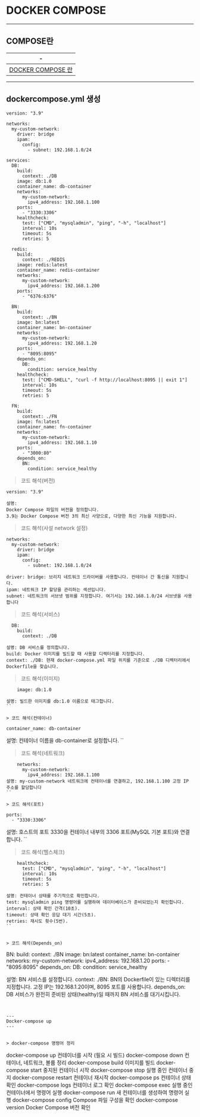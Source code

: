 # DOCKER COMPOSE 

---
COMPOSE란
---
|-|
|-|
|[DOCKER COMPOSE 란](https://hstory0208.tistory.com/entry/Docker-%EB%8F%84%EC%BB%A4-%EC%BB%B4%ED%8F%AC%EC%A6%88Docker-Compose%EB%9E%80-%EC%99%9C-%EC%82%AC%EC%9A%A9%ED%95%98%EB%8A%94%EA%B0%80)|


---
dockercompose.yml 생성
---
```
version: "3.9"

networks:
  my-custom-network:
    driver: bridge
    ipam:
      config:
        - subnet: 192.168.1.0/24

services:
  DB:
    build:
      context: ./DB
    image: db:1.0
    container_name: db-container
    networks:
      my-custom-network:
        ipv4_address: 192.168.1.100
    ports:
      - "3330:3306"
    healthcheck:
      test: ["CMD", "mysqladmin", "ping", "-h", "localhost"]
      interval: 10s
      timeout: 5s
      retries: 5

  redis:
    build:
      context: ./REDIS
    image: redis:latest
    container_name: redis-container
    networks:
      my-custom-network:
        ipv4_address: 192.168.1.200
    ports:
      - "6376:6376"

  BN:
    build:
      context: ./BN
    image: bn:latest
    container_name: bn-container
    networks:
      my-custom-network:
        ipv4_address: 192.168.1.20
    ports:
      - "8095:8095"
    depends_on:
      DB:
        condition: service_healthy
    healthcheck:
      test: ["CMD-SHELL", "curl -f http://localhost:8095 || exit 1"]
      interval: 10s
      timeout: 5s
      retries: 5

  FN:
    build:
      context: ./FN
    image: fn:latest
    container_name: fn-container
    networks:
      my-custom-network:
        ipv4_address: 192.168.1.10
    ports:
      - "3000:80"
    depends_on:
      BN:
        condition: service_healthy

```

> 코드 해석(버전)
```
version: "3.9"

설명:
Docker Compose 파일의 버전을 정의합니다.
3.9는 Docker Compose 버전 3의 최신 사양으로, 다양한 최신 기능을 지원합니다.
```

> 코드 해석(사설 network 설정)
```
networks:
  my-custom-network:
    driver: bridge
    ipam:
      config:
        - subnet: 192.168.1.0/24

driver: bridge: 브리지 네트워크 드라이버를 사용합니다. 컨테이너 간 통신을 지원합니다.
ipam: 네트워크 IP 할당을 관리하는 섹션입니다.
subnet: 네트워크의 서브넷 범위를 지정합니다. 여기서는 192.168.1.0/24 서브넷을 사용합니다

```

> 코드 해석(서비스)
```
  DB:
    build:
      context: ./DB

설명: DB 서비스를 정의합니다.
build: Docker 이미지를 빌드할 때 사용할 디렉터리를 지정합니다.
context: ./DB: 현재 docker-compose.yml 파일 위치를 기준으로 ./DB 디렉터리에서 Dockerfile을 찾습니다.
```

> 코드 해석(이미지)
```
    image: db:1.0

설명: 빌드한 이미지를 db:1.0 이름으로 태그합니다.
``

> 코드 해석(컨테이너)
```
    container_name: db-container
설명: 컨테이너 이름을 db-container로 설정합니다.
``


> 코드 해석(네트워크)
```
    networks:
      my-custom-network:
        ipv4_address: 192.168.1.100
설명: my-custom-network 네트워크에 컨테이너를 연결하고, 192.168.1.100 고정 IP 주소를 할당합니다
``

> 코드 해석(포트)
```
    ports:
      - "3330:3306"

설명: 호스트의 포트 3330을 컨테이너 내부의 3306 포트(MySQL 기본 포트)와 연결합니다.
``
> 코드 해석(헬스체크)
```
    healthcheck:
      test: ["CMD", "mysqladmin", "ping", "-h", "localhost"]
      interval: 10s
      timeout: 5s
      retries: 5

설명: 컨테이너 상태를 주기적으로 확인합니다.
test: mysqladmin ping 명령어를 실행하여 데이터베이스가 준비되었는지 확인합니다.
interval: 상태 확인 간격(10초).
timeout: 상태 확인 응답 대기 시간(5초).
retries: 재시도 횟수(5번).
``


> 코드 해석(Depends_on)
```
  BN:
    build:
      context: ./BN
    image: bn:latest
    container_name: bn-container
    networks:
      my-custom-network:
        ipv4_address: 192.168.1.20
    ports:
      - "8095:8095"
    depends_on:
      DB:
        condition: service_healthy

        
설명: BN 서비스를 설정합니다.
context: ./BN: BN의 Dockerfile이 있는 디렉터리를 지정합니다.
고정 IP는 192.168.1.20이며, 8095 포트를 사용합니다.
depends_on: DB 서비스가 완전히 준비된 상태(healthy)일 때까지 BN 서비스를 대기시킵니다.        
```


---
Docker-compose up
---


> docker-compose 명령어 정리
```
docker-compose up	컨테이너를 시작 (필요 시 빌드)
docker-compose down	컨테이너, 네트워크, 볼륨 정리
docker-compose build	이미지를 빌드
docker-compose start	중지된 컨테이너 시작
docker-compose stop	실행 중인 컨테이너 중지
docker-compose restart	컨테이너 재시작
docker-compose ps	컨테이너 상태 확인
docker-compose logs	컨테이너 로그 확인
docker-compose exec	실행 중인 컨테이너에서 명령어 실행
docker-compose run	새 컨테이너를 생성하여 명령어 실행
docker-compose config	Compose 파일 구성을 확인
docker-compose version	Docker Compose 버전 확인
```
